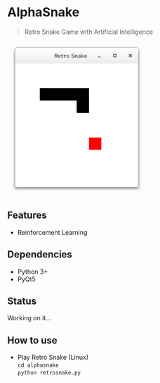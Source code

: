# AlphaSnake
> Retro Snake Game with Artificial Intelligence

![](./pics/retrosnake.png)

## Features
+ Reinforcement Learning

## Dependencies
+ Python 3+
+ PyQt5

## Status
Working on it...

## How to use
+ Play Retro Snake (Linux)  
    ```cd alphasnake```  
    ```python retrosnake.py```